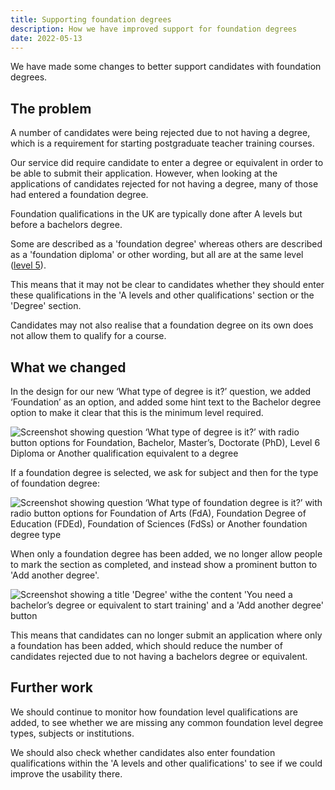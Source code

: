 ```yaml
---
title: Supporting foundation degrees
description: How we have improved support for foundation degrees
date: 2022-05-13
---
```


We have made some changes to better support candidates with foundation degrees.

## The problem

A number of candidates were being rejected due to not having a degree, which is a requirement for starting postgraduate teacher training courses.

Our service did require candidate to enter a degree or equivalent in order to be able to submit their application. However, when looking at the applications of candidates rejected for not having a degree, many of those had entered a foundation degree.

Foundation qualifications in the UK are typically done after A levels but before a bachelors degree.

Some are described as a 'foundation degree' whereas others are described as a 'foundation diploma' or other wording, but all are at the same level ([level 5](https://www.gov.uk/what-different-qualification-levels-mean/list-of-qualification-levels)).

This means that it may not be clear to candidates whether they should enter these qualifications in the 'A levels and other qualifications' section or the 'Degree' section.

Candidates may not also realise that a foundation degree on its own does not allow them to qualify for a course.

## What we changed

In the design for our new ‘What type of degree is it?’ question, we added ‘Foundation’ as an option, and added some hint text to the Bachelor degree option to make it clear that this is the minimum level required.

![Screenshot showing question ‘What type of degree is it?’ with radio button options for Foundation, Bachelor, Master’s, Doctorate (PhD), Level 6 Diploma or Another qualification equivalent to a degree](degree-flow-new-degree-type.png)

If a foundation degree is selected, we ask for subject and then for the type of foundation degree:

![Screenshot showing question ‘What type of foundation degree is it?’ with radio button options for Foundation of Arts (FdA), Foundation Degree of Education (FDEd), Foundation of Sciences (FdSs) or Another foundation degree type](type-of-foundation-degree.png)

When only a foundation degree has been added, we no longer allow people to mark the section as completed, and instead show a prominent button to 'Add another degree'.

![Screenshot showing a title 'Degree' withe the content 'You need a bachelor’s degree or equivalent to start training' and a 'Add another degree' button](only-foundation-degree-added.png)

This means that candidates can no longer submit an application where only a foundation has been added, which should reduce the number of candidates rejected due to not having a bachelors degree or equivalent.

## Further work

We should continue to monitor how foundation level qualifications are added, to see whether we are missing any common foundation level degree types, subjects or institutions.

We should also check whether candidates also enter foundation qualifications within the 'A levels and other qualifications' to see if we could improve the usability there.
